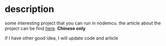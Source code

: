 # description
some interesting project that you can run in nodemcu. the article about the project can be find [here](https://www.jianshu.com/u/2416802b72b0). 
**Chinese only**

if I have other good idea, I will update code and article
